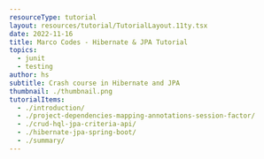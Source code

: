 ```yaml
---
resourceType: tutorial
layout: resources/tutorial/TutorialLayout.11ty.tsx
date: 2022-11-16
title: Marco Codes - Hibernate & JPA Tutorial
topics:
  - junit
  - testing
author: hs
subtitle: Crash course in Hibernate and JPA
thumbnail: ./thumbnail.png
tutorialItems:
  - ./introduction/
  - ./project-dependencies-mapping-annotations-session-factor/
  - ./crud-hql-jpa-criteria-api/
  - ./hibernate-jpa-spring-boot/
  - ./summary/
---
```


